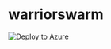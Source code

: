 # warriorswarm
[![Deploy to Azure](http://azuredeploy.net/deploybutton.png)](https://azuredeploy.net/)

